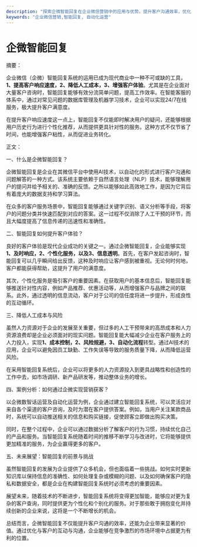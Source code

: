 ```yaml
---
description: "探索企微智能回复在企业微信营销中的应用与优势，提升客户沟通效率，优化营销策略。"
keywords: "企业微信营销,智能回复, 自动化运营"
---
```

# 企微智能回复

摘要：

企业微信（企微）智能回复系统的运用已成为现代商业中一种不可或缺的工具，**1、提高客户响应速度，2、降低人工成本，3、增强客户体验**。尤其是在企业面对大量客户咨询时，智能回复能够有效分流简单问题，提高工作效率。在智能客服的体系中，通过对常见问题的数据库管理及机器学习技术，企业可以实现24/7在线服务，极大提升客户满意度。

在提升客户响应速度这一点上，智能回复不仅能即时解决用户的疑问，还能够根据用户历史行为进行个性化推荐，从而提供更具针对性的服务。这种方式不仅节省了时间，也能增强客户粘性，从而促进业务转化。

正文：

一、什么是企微智能回复？

企微智能回复是企业在其微信平台中使用AI技术，以自动化的形式进行客户沟通和问题解答的一种方式。该系统主要依赖于自然语言处理（NLP）技术，能够理解用户的提问并给予相关的、准确的反馈。之所以能够如此高效地工作，是因为它背后有着庞大的数据支持和学习算法。

在众多的客户服务场景中，智能回复能够通过关键字识别、语义分析等手段，将客户的问题分类并快速匹配到对应的答案。这一过程不仅消除了人工干预的环节，而且大幅度提高了信息传递的迅速性和准确性。

二、智能回复如何提升客户体验？

良好的客户体验是现代企业成功的关键之一。通过企微智能回复，企业能够实现**1、及时响应，2、个性化服务，以及3、信息透明**。首先，在客户发起咨询时，智能回复可以几乎瞬间给出反馈，这种及时响应让客户感到被重视。无论何时何地，客户都能获得帮助，这提升了用户的满意度。

其次，个性化服务是吸引客户的重要因素。在获取用户的基本信息后，智能回复能够推送针对性内容，例如产品推荐、优惠活动等，从而增强客户与品牌之间的联系。此外，通过透明的信息流动，客户对于公司的信任度将进一步提升，形成良性的互动循环。

三、降低人工成本与风险

虽然人力资源对于企业的发展至关重要，但过多的人工干预带来的高昂成本和人力资源浪费却是企业必须面对的现实问题。智能回复能大幅减少企业在客户服务上的人力投入，实现**1、成本控制，2、风险规避，3、自动化流程**转型。通过AI技术的应用，企业可以避免因员工缺勤、工作失误等导致的服务质量下降，从而降低运营风险。

在采用智能回复系统后，企业可以将更多的人力资源投入到更具战略性和创造性的工作中去，如市场调研、新产品研发等，推动整体业务的增长。

四、案例分析：如何通过企微实现营销获客？

以企微数智话运营及自动化运营为例，企业通过建立智能回复系统，可以灵活应对来自各个渠道的客户咨询，及时为潜在客户提供答案。例如，当用户关注某款商品时，系统可以自动推送相关的信息和购买链接，促使顾客立即做出购买决策。

同时，在整个过程中，企业可以通过数据分析了解客户的行为习惯，持续优化自己的产品和服务。当智能回复系统随着时间的推移不断学习与改进时，它将能够提供更加精准的服务，为企业赢得更多的客户。

五、未来展望：智能回复的前景与挑战

虽然智能回复的发展为企业提供了众多机会，但也面临着一些挑战。如何实时更新知识库以保持信息的准确性、如何处理复杂或模糊的问题、以及如何确保客户的隐私和数据安全，都是企业在构建智能回复系统时必须考虑的重要因素。

展望未来，随着技术的不断进步，智能回复系统将变得更加智能，能够应对更为复杂的客户查询，同时提供更为个性化和个别化的服务。对于那些敢于拥抱变化并持续创新的企业来说，这将是一个不断增长的机会。

总结而言，企微智能回复不仅能提升客户沟通的效率，还能为企业带来显著的价值。通过优化与客户的互动与沟通，企业能够在竞争激烈的市场环境中占据更为有利的位置。
